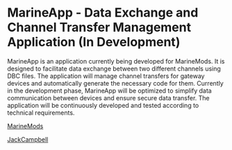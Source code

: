 # MarineApp - Data Exchange and Channel Transfer Management Application (In Development)

MarineApp is an application currently being developed for MarineMods. It is designed to facilitate data exchange between two different channels using DBC files. The application will manage channel transfers for gateway devices and automatically generate the necessary code for them. Currently in the development phase, MarineApp will be optimized to simplify data communication between devices and ensure secure data transfer. The application will be continuously developed and tested according to technical requirements.


[MarineMods](https://marinemods.us)

[JackCampbell](https://jackcampbell.github.io)


